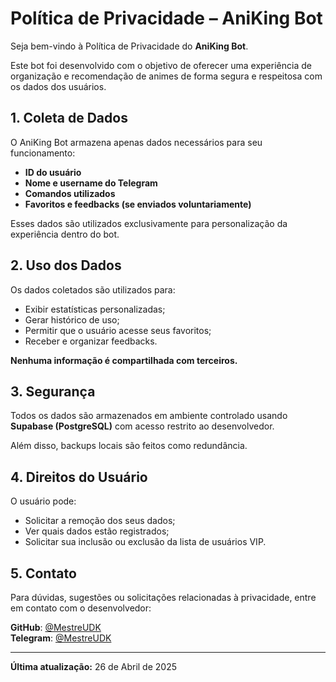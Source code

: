 # Política de Privacidade – AniKing Bot

Seja bem-vindo à Política de Privacidade do **AniKing Bot**.

Este bot foi desenvolvido com o objetivo de oferecer uma experiência de organização e recomendação de animes de forma segura e respeitosa com os dados dos usuários.

## 1. Coleta de Dados

O AniKing Bot armazena apenas dados necessários para seu funcionamento:

- **ID do usuário**
- **Nome e username do Telegram**
- **Comandos utilizados**
- **Favoritos e feedbacks (se enviados voluntariamente)**

Esses dados são utilizados exclusivamente para personalização da experiência dentro do bot.

## 2. Uso dos Dados

Os dados coletados são utilizados para:

- Exibir estatísticas personalizadas;
- Gerar histórico de uso;
- Permitir que o usuário acesse seus favoritos;
- Receber e organizar feedbacks.

**Nenhuma informação é compartilhada com terceiros.**

## 3. Segurança

Todos os dados são armazenados em ambiente controlado usando **Supabase (PostgreSQL)** com acesso restrito ao desenvolvedor.

Além disso, backups locais são feitos como redundância.

## 4. Direitos do Usuário

O usuário pode:

- Solicitar a remoção dos seus dados;
- Ver quais dados estão registrados;
- Solicitar sua inclusão ou exclusão da lista de usuários VIP.

## 5. Contato

Para dúvidas, sugestões ou solicitações relacionadas à privacidade, entre em contato com o desenvolvedor:

**GitHub**: [@MestreUDK](https://github.com/MestreUDK)  
**Telegram**: [@MestreUDK](https://t.me/UDKPrime_Bot)

---

**Última atualização:** 26 de Abril de 2025